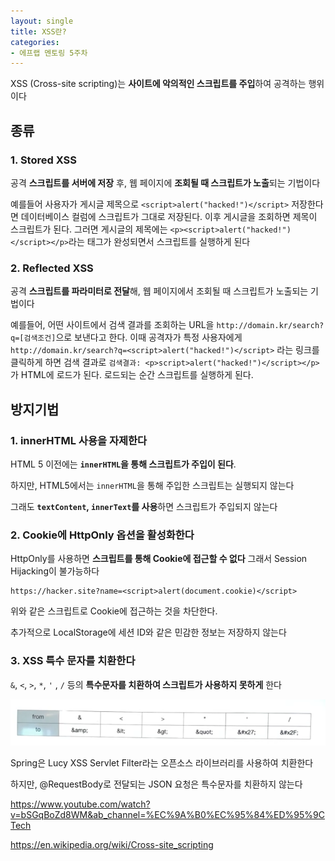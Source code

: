 ```yaml
---
layout: single
title: XSS란?
categories:
- 에프랩 멘토링 5주차
---
```


XSS (Cross-site scripting)는 **사이트에 악의적인 스크립트를 주입**하여 공격하는 행위이다



## 종류

### 1. Stored XSS

공격 **스크립트를 서버에 저장** 후, 웹 페이지에 **조회될 때 스크립트가 노출**되는 기법이다

예를들어 사용자가 게시글 제목으로 `<script>alert("hacked!")</script>` 저장한다면 데이터베이스 컬럼에 스크립트가 그대로 저장된다. 이후 게시글을 조회하면 제목이 스크립트가 된다. 그러면 게시글의 제목에는  `<p><script>alert("hacked!")</script></p>`라는 태그가 완성되면서 스크립트를 실행하게 된다



### 2. Reflected XSS

공격 **스크립트를 파라미터로 전달**해, 웹 페이지에서 조회될 때 스크립트가 노출되는 기법이다

예를들어, 어떤 사이트에서 검색 결과를 조회하는 URL을 `http://domain.kr/search?q=[검색조건]`으로 보낸다고 한다. 이때 공격자가 특정 사용자에게 `http://domain.kr/search?q=<script>alert("hacked!")</script>` 라는 링크를 클릭하게 하면 검색 결과로 `검색결과: <p>script>alert("hacked!")</script></p>`가 HTML에 로드가 된다. 로드되는 순간 스크립트를 실행하게 된다.



## 방지기법

### 1. innerHTML 사용을 자제한다 

HTML 5 이전에는 **`innerHTML`을 통해 스크립트가 주입이 된다**.

하지만, HTML5에서는 `innerHTML`을 통해 주입한 스크립트는 실행되지 않는다

그래도 **`textContent`, `innerText`를 사용**하면 스크립트가 주입되지 않는다



### 2. Cookie에 HttpOnly 옵션을 활성화한다

HttpOnly를 사용하면 **스크립트를 통해 Cookie에 접근할 수 없다** 그래서 Session Hijacking이 불가능하다

```
https://hacker.site?name=<script>alert(document.cookie)</script>
```

위와 같은 스크립트로 Cookie에 접근하는 것을 차단한다. 

추가적으로 LocalStorage에 세션 ID와 같은 민감한 정보는 저장하지 않는다



### 3. XSS 특수 문자를 치환한다

`&`, `<`, `>`, `*`, `'` , `/` 등의 **특수문자를 치환하여 스크립트가 사용하지 못하게** 한다

![image-20220510005201223](https://raw.githubusercontent.com/bgpark82/image/master/images/image-20220510005201223.png)

Spring은 Lucy XSS Servlet Filter라는 오픈소스 라이브러리를 사용하여 치환한다

하지만, @RequestBody로 전달되는 JSON 요청은 특수문자를 치환하지 않는다



https://www.youtube.com/watch?v=bSGqBoZd8WM&ab_channel=%EC%9A%B0%EC%95%84%ED%95%9CTech

https://en.wikipedia.org/wiki/Cross-site_scripting

